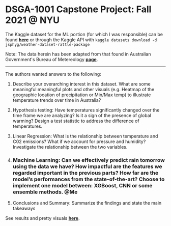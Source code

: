 # DSGA-1001 Capstone Project: Fall 2021 @ NYU

The Kaggle dataset for the ML portion (for which I was responsible) can be found __[here](https://www.kaggle.com/jsphyg/weather-dataset-rattle-package)__ or through the Kaggle API with `kaggle datasets download -d jsphyg/weather-dataset-rattle-package`

Note: The data herein has been adapted from that found in Australian Government's Bureau of Metereology __[page](http://www.bom.gov.au/climate/data/)__.
___
The authors wanted answers to the following:

1)	Describe your overarching interest in this dataset. What are some meaningful meaningful plots and other visuals (e.g. Heatmap of the geographic location of precipitation or Min/Max temp) to illustrate temperature trends over time in Australia?
 
2)	Hypothesis testing: Have temperatures significantly changed over the time frame we are analyzing? Is it a sign of the presence of global warming? Design a test statistic to address the difference of temperatures.

3)	Linear Regression: What is the relationship between temperature and C02 emissions? What if we account for pressure and humidity? Investigate the relationship between the two variables.

4)	### Machine Learning: Can we effectively predict rain tomorrow using the data we have? How impactful are the features we regarded important in the previous parts? How far are the model’s performances from the state-of-the-art? Choose to implement one model between: XGBoost, CNN or some ensemble methods. @Me

5)	Conclusions and Summary: Summarize the findings and state the main takeaways

See results and pretty visuals __[here](https://github.com/gcalbertini/rainAUS/blob/13b26bdc0200903c3de33b778a5a26f2b6c77374/capstone_project.ipynb)__.

